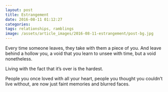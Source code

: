 ```yaml
---
layout: post
title: Estrangement
date: 2016-08-11 01:12:27
categories:
tags: relationships, ramblings
image: /assets/article_images/2016-08-11-estrangement/post-bg.jpg
---
```

Every time someone leaves, they take with them a piece of you. And leave behind a hollow you, a void that you learn to unsee with time, but a void nonetheless.

Living with the fact that it’s over is the hardest.

People you once loved with all your heart, people you thought you couldn’t live without, are now just faint memories and blurred faces.
